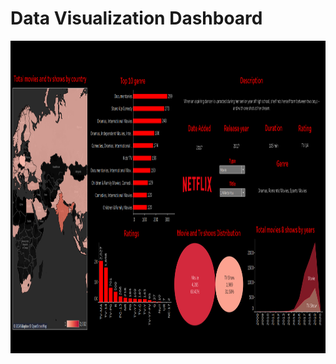 

# Data Visualization Dashboard 

<a href="../../" target="_blank"><img src="https://raw.githubusercontent.com/akash-2410/NetFlix-Mern/master/Screenshot 2024-06-02 151712.png" height="500" width="1200"></a>




